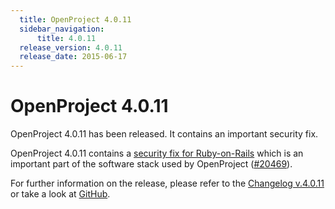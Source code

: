 ```yaml
---
  title: OpenProject 4.0.11
  sidebar_navigation:
      title: 4.0.11
  release_version: 4.0.11
  release_date: 2015-06-17
---
```


# OpenProject 4.0.11

OpenProject 4.0.11 has been released. It contains an important security
fix.

OpenProject 4.0.11 contains a [security fix for
Ruby-on-Rails](https://weblog.rubyonrails.org/2015/6/16/Rails-3-2-22-4-1-11-and-4-2-2-have-been-released-and-more/)
which is an important part of the software stack used by OpenProject
([#20469](https://community.openproject.org/work_packages/20469)).

For further information on the release, please refer to the 
[Changelog v.4.0.11](https://community.openproject.org/versions/732)
or take a look at 
[GitHub](https://github.com/opf/openproject/tree/v4.0.11).

 



